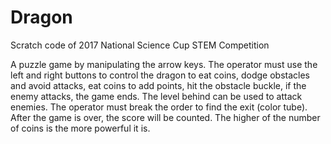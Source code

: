 # Dragon
Scratch code of 2017 National Science Cup STEM Competition

A puzzle game by manipulating the arrow keys. The operator must use the left and right buttons to control the dragon to eat coins, dodge obstacles and avoid attacks, eat coins to add points, hit the obstacle buckle, if the enemy attacks, the game ends. The level behind can be used to attack enemies. The operator must break the order to find the exit (color tube). After the game is over, the score will be counted. The higher of the number of coins is the more powerful it is.
